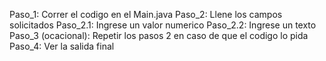 Paso_1: Correr el codigo en el Main.java
Paso_2: Llene los campos solicitados
  Paso_2.1: Ingrese un valor numerico
  Paso_2.2: Ingrese un texto
Paso_3 (ocacional): Repetir los pasos 2 en caso de que el codigo lo pida
Paso_4: Ver la salida final
